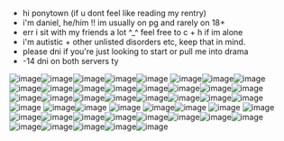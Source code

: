 - hi ponytown (if u dont feel like reading my rentry)
- i'm daniel, he/him !! im usually on pg and rarely on 18+
- err i sit with my friends a lot ^_^ feel free to c + h if im alone
- i'm autistic + other unlisted disorders etc, keep that in mind.
- please dni if you're just looking to start or pull me into drama
- -14 dni on both servers ty

![image](https://github.com/anasuinarciso/anasuinarciso/assets/139638467/9cd54341-67e0-478b-89b9-a287fc51e369)![image](https://github.com/anasuinarciso/anasuinarciso/assets/139638467/2c045f03-24bc-450a-9df5-92a9017e4fad)![image](https://github.com/anasuinarciso/anasuinarciso/assets/139638467/21cad70a-b9c8-438d-b3ce-094abbe049ef)![image](https://github.com/anasuinarciso/anasuinarciso/assets/139638467/6c408f43-722a-4525-904e-39756ac824f7)![image](https://github.com/anasuinarciso/anasuinarciso/assets/139638467/35d0c96c-42fa-40cf-a288-dada5392afa7)
![image](https://github.com/anasuinarciso/anasuinarciso/assets/139638467/8ba48ae4-6ec4-4135-8d3e-a8f03415320f)![image](https://github.com/anasuinarciso/anasuinarciso/assets/139638467/866cbe45-bbac-473a-9475-70cc9e7f7afe)![image](https://github.com/anasuinarciso/anasuinarciso/assets/139638467/6da343a8-7e25-4bea-843d-27f328523fff)
![image](https://github.com/anasuinarciso/anasuinarciso/assets/139638467/1ba8c095-b98b-4e94-8daa-d3e0e121e076)![image](https://github.com/anasuinarciso/anasuinarciso/assets/139638467/f1ddfc9f-7be5-4b3e-9cc5-d4f14b7b76bd)![image](https://github.com/anasuinarciso/anasuinarciso/assets/139638467/6103fe18-41ec-4cf1-8c2a-30066a41d2e8)![image](https://github.com/anasuinarciso/anasuinarciso/assets/139638467/12d82f5a-fbfa-4120-b8cf-4d94dfc619e1)![image](https://github.com/anasuinarciso/anasuinarciso/assets/139638467/7d819d84-194d-44c0-98ac-bf73d1392b77)![image](https://github.com/anasuinarciso/anasuinarciso/assets/139638467/88746cd0-e2fd-4951-baca-184423160793)![image](https://github.com/anasuinarciso/anasuinarciso/assets/139638467/5453f33c-a41f-4313-be76-926e2ae089df)![image](https://github.com/anasuinarciso/anasuinarciso/assets/139638467/925fd0f8-3438-4d68-b852-74d12f2d6433)![image](https://github.com/anasuinarciso/anasuinarciso/assets/139638467/024e53a4-7404-45be-8715-9b7600459089)![image](https://github.com/anasuinarciso/anasuinarciso/assets/139638467/9b670ad9-2aac-43e9-a105-be82ccbf52db)![image](https://github.com/anasuinarciso/anasuinarciso/assets/139638467/36f8bd63-ff9c-4c44-96e6-f7f158a32ddf)![image](https://github.com/anasuinarciso/anasuinarciso/assets/139638467/9c9c6828-d2b5-480e-a28f-f7b3bd92c64b)![image](https://github.com/anasuinarciso/anasuinarciso/assets/139638467/b43af197-6c03-4d9e-9b9c-7a4d396ff1a1)![image](https://github.com/anasuinarciso/anasuinarciso/assets/139638467/f8b98eb1-8366-479a-919e-cc48f511ba70)![image](https://github.com/anasuinarciso/anasuinarciso/assets/139638467/7ed5ad36-03bd-4a73-b3da-5cfb2d2c5540)![image](https://github.com/anasuinarciso/anasuinarciso/assets/139638467/f14e72b8-2c77-4fcb-8a4d-27dba3c0ebb0)
![image](https://github.com/anasuinarciso/anasuinarciso/assets/139638467/e1ea4737-c70a-4bbb-93fe-835999b4fb7f)
![image](https://github.com/anasuinarciso/anasuinarciso/assets/139638467/05b781f6-7e3c-4fb7-bd42-9919b67e024e)![image](https://github.com/anasuinarciso/anasuinarciso/assets/139638467/fb9562fa-1f18-4843-acd6-1a63b27a42ce)
![image](https://github.com/anasuinarciso/anasuinarciso/assets/139638467/e3c86de5-c115-42b6-992b-d12cf48db871)
![image](https://github.com/anasuinarciso/anasuinarciso/assets/139638467/a49603ae-47e8-4d1c-90d5-e8eb8230c2f6)![image](https://github.com/anasuinarciso/anasuinarciso/assets/139638467/b100852f-98be-4977-b85a-0c31ead1e42c)
![image](https://github.com/anasuinarciso/anasuinarciso/assets/139638467/608b12ee-cd6d-4467-90d2-7059a281a536)
![image](https://github.com/anasuinarciso/anasuinarciso/assets/139638467/8cbfc3c7-3712-4134-873d-2498f8e842dc)![image](https://github.com/anasuinarciso/anasuinarciso/assets/139638467/4c306d82-c65b-41b6-8759-a2d0165b43d4)![image](https://github.com/anasuinarciso/anasuinarciso/assets/139638467/1d656466-98fd-48a3-bf56-8c054ae82fb3)![image](https://github.com/anasuinarciso/anasuinarciso/assets/139638467/efa1cbcf-37b5-4086-b923-65dc1b3b09d0)![image](https://github.com/anasuinarciso/anasuinarciso/assets/139638467/ab0817e1-385c-4042-8d5a-29b01ee25d5b)![image](https://github.com/anasuinarciso/anasuinarciso/assets/139638467/db0a1fc7-7f23-4d71-b230-2e8260938362)![image](https://github.com/anasuinarciso/anasuinarciso/assets/139638467/727ecfb7-3a1e-4d50-9411-e7e28519b76a)![image](https://github.com/anasuinarciso/anasuinarciso/assets/139638467/346141be-3639-4dc0-a578-fc23c932d5cb)![image](https://github.com/anasuinarciso/anasuinarciso/assets/139638467/97f03170-751b-44d8-aa0f-e25c32c6534c)![image](https://github.com/anasuinarciso/anasuinarciso/assets/139638467/88dac8c0-0b8a-4a5a-8b2e-84d820723bc7)![image](https://github.com/anasuinarciso/anasuinarciso/assets/139638467/b62fb351-d78b-4ad5-b041-e27ad3e4f3f8)![image](https://github.com/anasuinarciso/anasuinarciso/assets/139638467/aced6a9c-3fba-4584-a77a-2fc166ae806b)![image](https://github.com/anasuinarciso/anasuinarciso/assets/139638467/bde7a81d-12b6-40d9-8543-f19b1b81364a)![image](https://github.com/anasuinarciso/anasuinarciso/assets/139638467/2cf30a4c-f79e-4a80-a51f-c5e0ef9f4429)
















































